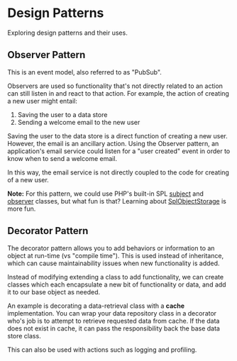 # Design Patterns

Exploring design patterns and their uses.

## Observer Pattern

This is an event model, also referred to as "PubSub".

Observers are used so functionality that's not directly related to an action can still listen in and react to that action. For example, the action of creating a new user might entail:

1. Saving the user to a data store
2. Sending a welcome email to the new user

Saving the user to the data store is a direct function of creating a new user. However, the email is an ancillary action.  Using the Observer pattern, an application's email service could listen for a "user created" event in order to know when to send a welcome email.

In this way, the email service is not directly coupled to the code for creating of a new user.

**Note:** For this pattern, we could use PHP's built-in SPL [subject](http://de.php.net/manual/en/class.splsubject.php) and [observer](http://de.php.net/manual/en/class.splobserver.php) classes, but what fun is that? Learning about [SplObjectStorage](http://de.php.net/manual/en/class.splobjectstorage.php) is more fun.

## Decorator Pattern

The decorator pattern allows you to add behaviors or information to an object at run-time (vs "compile time"). This is used instead of inheritance, which can cause maintainability issues when new functionality is added.

Instead of modifying extending a class to add functionality, we can create classes which each encapsulate a new bit of functionality or data, and add it to our base object as needed.

An example is decorating a data-retrieval class with a **cache** implementation. You can wrap your data repository class in a decorator who's job is to attempt to retrieve requested data from cache. If the data does not exist in cache, it can pass the responsibility back the base data store class.

This can also be used with actions such as logging and profiling.